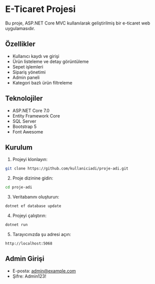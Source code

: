 # E-Ticaret Projesi

Bu proje, ASP.NET Core MVC kullanılarak geliştirilmiş bir e-ticaret web uygulamasıdır.

## Özellikler

- Kullanıcı kaydı ve girişi
- Ürün listeleme ve detay görüntüleme
- Sepet işlemleri
- Sipariş yönetimi
- Admin paneli
- Kategori bazlı ürün filtreleme

## Teknolojiler

- ASP.NET Core 7.0
- Entity Framework Core
- SQL Server
- Bootstrap 5
- Font Awesome

## Kurulum

1. Projeyi klonlayın:
```bash
git clone https://github.com/kullaniciadi/proje-adi.git
```

2. Proje dizinine gidin:
```bash
cd proje-adi
```

3. Veritabanını oluşturun:
```bash
dotnet ef database update
```

4. Projeyi çalıştırın:
```bash
dotnet run
```

5. Tarayıcınızda şu adresi açın:
```
http://localhost:5068
```

## Admin Girişi

- E-posta: admin@example.com
- Şifre: Admin123!

